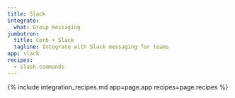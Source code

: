 ```yaml
---
title: Slack
integrate:
  what: Group messaging
jumbotron:
  title: Cerb + Slack
  tagline: Integrate with Slack messaging for teams
app: slack
recipes:
  - slash-commands
---
```


{% include integration_recipes.md app=page.app recipes=page.recipes %}